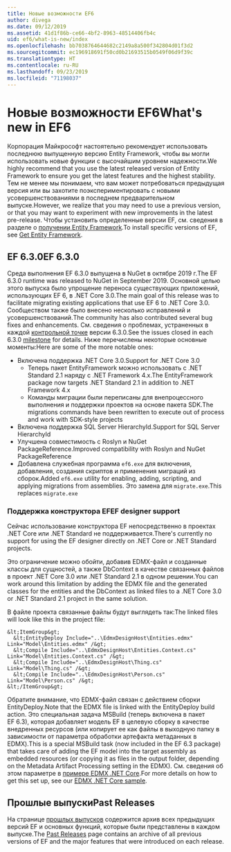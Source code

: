 ```yaml
---
title: Новые возможности EF6
author: divega
ms.date: 09/12/2019
ms.assetid: 41d1f86b-ce66-4bf2-8963-48514406fb4c
uid: ef6/what-is-new/index
ms.openlocfilehash: bb7038764644682c2149a8a500f342804d01f3d2
ms.sourcegitcommit: ec196918691f50cd0b21693515b0549f06d9f39c
ms.translationtype: HT
ms.contentlocale: ru-RU
ms.lasthandoff: 09/23/2019
ms.locfileid: "71198037"
---
```

# <a name="whats-new-in-ef6"></a><span data-ttu-id="a2a2f-102">Новые возможности EF6</span><span class="sxs-lookup"><span data-stu-id="a2a2f-102">What's new in EF6</span></span>

<span data-ttu-id="a2a2f-103">Корпорация Майкрософт настоятельно рекомендует использовать последнюю выпущенную версию Entity Framework, чтобы вы могли использовать новые функции с высочайшим уровнем надежности.</span><span class="sxs-lookup"><span data-stu-id="a2a2f-103">We highly recommend that you use the latest released version of Entity Framework to ensure you get the latest features and the highest stability.</span></span>
<span data-ttu-id="a2a2f-104">Тем не менее мы понимаем, что вам может потребоваться предыдущая версия или вы захотите поэкспериментировать с новыми усовершенствованиями в последнем предварительном выпуске.</span><span class="sxs-lookup"><span data-stu-id="a2a2f-104">However, we realize that you may need to use a previous version, or that you may want to experiment with new improvements in the latest pre-release.</span></span>
<span data-ttu-id="a2a2f-105">Чтобы установить определенные версии EF, см. сведения в разделе о [получении Entity Framework](~/ef6/fundamentals/install.md).</span><span class="sxs-lookup"><span data-stu-id="a2a2f-105">To install specific versions of EF, see [Get Entity Framework](~/ef6/fundamentals/install.md).</span></span>

## <a name="ef-630"></a><span data-ttu-id="a2a2f-106">EF 6.3.0</span><span class="sxs-lookup"><span data-stu-id="a2a2f-106">EF 6.3.0</span></span>

<span data-ttu-id="a2a2f-107">Среда выполнения EF 6.3.0 выпущена в NuGet в октябре 2019 г.</span><span class="sxs-lookup"><span data-stu-id="a2a2f-107">The EF 6.3.0 runtime was released to NuGet in September 2019.</span></span> <span data-ttu-id="a2a2f-108">Основной целью этого выпуска было упрощение переноса существующих приложений, использующих EF 6, в .NET Core 3.0.</span><span class="sxs-lookup"><span data-stu-id="a2a2f-108">The main goal of this release was to facilitate migrating existing applications that use EF 6 to .NET Core 3.0.</span></span> <span data-ttu-id="a2a2f-109">Сообществом также было внесено несколько исправлений и усовершенствований.</span><span class="sxs-lookup"><span data-stu-id="a2a2f-109">The community has also contributed several bug fixes and enhancements.</span></span> <span data-ttu-id="a2a2f-110">См. сведения о проблемах, устраненных в каждой [контрольной точке](https://github.com/aspnet/EntityFramework6/milestones?state=closed) версии 6.3.0.</span><span class="sxs-lookup"><span data-stu-id="a2a2f-110">See the issues closed in each 6.3.0 [milestone](https://github.com/aspnet/EntityFramework6/milestones?state=closed) for details.</span></span> <span data-ttu-id="a2a2f-111">Ниже перечислены некоторые основные моменты:</span><span class="sxs-lookup"><span data-stu-id="a2a2f-111">Here are some of the more notable ones:</span></span>

- <span data-ttu-id="a2a2f-112">Включена поддержка .NET Core 3.0.</span><span class="sxs-lookup"><span data-stu-id="a2a2f-112">Support for .NET Core 3.0</span></span>
  - <span data-ttu-id="a2a2f-113">Теперь пакет EntityFramework можно использовать с .NET Standard 2.1 наряду с .NET Framework 4.x.</span><span class="sxs-lookup"><span data-stu-id="a2a2f-113">The EntityFramework package now targets .NET Standard 2.1 in addition to .NET Framework 4.x</span></span>
  - <span data-ttu-id="a2a2f-114">Команды миграции были переписаны для внепроцессного выполнения и поддержки проектов на основе пакета SDK.</span><span class="sxs-lookup"><span data-stu-id="a2a2f-114">The migrations commands have been rewritten to execute out of process and work with SDK-style projects</span></span>
- <span data-ttu-id="a2a2f-115">Включена поддержка SQL Server HierarchyId.</span><span class="sxs-lookup"><span data-stu-id="a2a2f-115">Support for SQL Server HierarchyId</span></span>
- <span data-ttu-id="a2a2f-116">Улучшена совместимость с Roslyn и NuGet PackageReference.</span><span class="sxs-lookup"><span data-stu-id="a2a2f-116">Improved compatibility with Roslyn and NuGet PackageReference</span></span>
- <span data-ttu-id="a2a2f-117">Добавлена служебная программа `ef6.exe` для включения, добавления, создания скриптов и применения миграций из сборок.</span><span class="sxs-lookup"><span data-stu-id="a2a2f-117">Added `ef6.exe` utility for enabling, adding, scripting, and applying migrations from assemblies.</span></span> <span data-ttu-id="a2a2f-118">Это замена для `migrate.exe`.</span><span class="sxs-lookup"><span data-stu-id="a2a2f-118">This replaces `migrate.exe`</span></span>

### <a name="ef-designer-support"></a><span data-ttu-id="a2a2f-119">Поддержка конструктора EF</span><span class="sxs-lookup"><span data-stu-id="a2a2f-119">EF designer support</span></span>

<span data-ttu-id="a2a2f-120">Сейчас использование конструктора EF непосредственно в проектах .NET Core или .NET Standard не поддерживается.</span><span class="sxs-lookup"><span data-stu-id="a2a2f-120">There's currently no support for using the EF designer directly on .NET Core or .NET Standard projects.</span></span> 

<span data-ttu-id="a2a2f-121">Это ограничение можно обойти, добавив EDMX-файл и созданные классы для сущностей, а также DbContext в качестве связанных файлов в проект .NET Core 3.0 или .NET Standard 2.1 в одном решении.</span><span class="sxs-lookup"><span data-stu-id="a2a2f-121">You can work around this limitation by adding the EDMX file and the generated classes for the entities and the DbContext as linked files to a .NET Core 3.0 or .NET Standard 2.1 project in the same solution.</span></span>

<span data-ttu-id="a2a2f-122">В файле проекта связанные файлы будут выглядеть так:</span><span class="sxs-lookup"><span data-stu-id="a2a2f-122">The linked files will look like this in the project file:</span></span>

``` csproj 
&lt;ItemGroup&gt;
  &lt;EntityDeploy Include="..\EdmxDesignHost\Entities.edmx" Link="Model\Entities.edmx" /&gt;
  &lt;Compile Include="..\EdmxDesignHost\Entities.Context.cs" Link="Model\Entities.Context.cs" /&gt;
  &lt;Compile Include="..\EdmxDesignHost\Thing.cs" Link="Model\Thing.cs" /&gt;
  &lt;Compile Include="..\EdmxDesignHost\Person.cs" Link="Model\Person.cs" /&gt;
&lt;/ItemGroup&gt;
```

<span data-ttu-id="a2a2f-123">Обратите внимание, что EDMX-файл связан с действием сборки EntityDeploy.</span><span class="sxs-lookup"><span data-stu-id="a2a2f-123">Note that the EDMX file is linked with the EntityDeploy build action.</span></span> <span data-ttu-id="a2a2f-124">Это специальная задача MSBuild (теперь включена в пакет EF 6.3), которая добавляет модель EF в целевую сборку в качестве внедренных ресурсов (или копирует ее как файлы в выходную папку в зависимости от параметра обработки артефакта метаданных в EDMX).</span><span class="sxs-lookup"><span data-stu-id="a2a2f-124">This is a special MSBuild task (now included in the EF 6.3 package) that takes care of adding the EF model into the target assembly as embedded resources (or copying it as files in the output folder, depending on the Metadata Artifact Processing setting in the EDMX).</span></span> <span data-ttu-id="a2a2f-125">См. сведения об этом параметре в [примере EDMX .NET Core](https://aka.ms/EdmxDotNetCoreSample).</span><span class="sxs-lookup"><span data-stu-id="a2a2f-125">For more details on how to get this set up, see our [EDMX .NET Core sample](https://aka.ms/EdmxDotNetCoreSample).</span></span>

## <a name="past-releases"></a><span data-ttu-id="a2a2f-126">Прошлые выпуски</span><span class="sxs-lookup"><span data-stu-id="a2a2f-126">Past Releases</span></span>

<span data-ttu-id="a2a2f-127">На странице [прошлых выпусков](past-releases.md) содержится архив всех предыдущих версий EF и основных функций, которые были представлены в каждом выпуске.</span><span class="sxs-lookup"><span data-stu-id="a2a2f-127">The [Past Releases](past-releases.md) page contains an archive of all previous versions of EF and the major features that were introduced on each release.</span></span>
